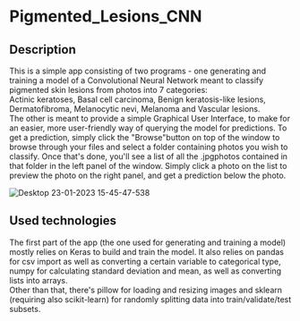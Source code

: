 # Pigmented_Lesions_CNN
## Description
This is a simple app consisting of two programs - one generating and training a model of a Convolutional Neural Network meant to classify pigmented skin lesions from 
photos into 7 categories:  
Actinic keratoses, Basal cell carcinoma, Benign keratosis-like lesions, Dermatofibroma, Melanocytic nevi, Melanoma and Vascular lesions.  
The other is meant to provide a simple Graphical User Interface, to make for an easier, more user-friendly way of querying the model for predictions. To get a prediction, simply click the "Browse"button on top of the window to browse through your files and select a folder containing photos you wish to classify. Once that's done, you'll see a list of all the .jpgphotos contained in that folder in the left panel of the window. Simply click a photo on the list to preview the photo on the right panel, and get a prediction below the photo.  
  
![Desktop 23-01-2023 15-45-47-538](https://user-images.githubusercontent.com/48767765/214070503-b5d690bd-f730-40f2-8973-faeaef1feae5.png)
## Used technologies
The first part of the app (the one used for generating and training a model) mostly relies on Keras to build and train the model. It also relies on pandas for csv import
as well as converting a certain variable to categorical type, numpy for calculating standard deviation and mean, as well as converting lists into arrays.  
Other than that, there's pillow for loading and resizing images and sklearn (requiring also scikit-learn) for randomly splitting data into train/validate/test subsets.

